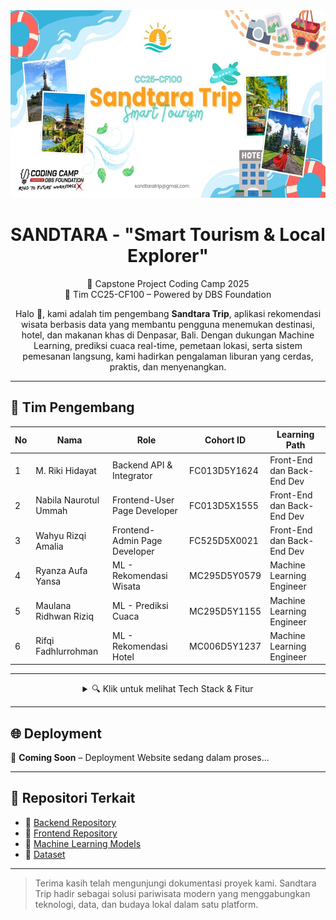 <div align="center">
  <img src="https://github.com/Sandtara-Trip/.github/blob/main/assets/bg.jpg" height="300px" />
</div>

<h1 align="center">SANDTARA - "Smart Tourism & Local Explorer"</h1>

<p align="center">
  🚀 Capstone Project Coding Camp 2025 <br/>
  💼 Tim CC25-CF100 – Powered by DBS Foundation
</p>

<p align="center">
  Halo 👋, kami adalah tim pengembang <strong>Sandtara Trip</strong>, aplikasi rekomendasi wisata berbasis data yang membantu pengguna menemukan destinasi, hotel, dan makanan khas di Denpasar, Bali. Dengan dukungan Machine Learning, prediksi cuaca real-time, pemetaan lokasi, serta sistem pemesanan langsung, kami hadirkan pengalaman liburan yang cerdas, praktis, dan menyenangkan.
</p>

---

## 👥 Tim Pengembang

<div align="center">

| No | Nama                    | Role                              | Cohort ID      | Learning Path                |
|----|-------------------------|-----------------------------------|----------------|------------------------------|
| 1  | M. Riki Hidayat         | Backend API & Integrator          | FC013D5Y1624   | Front-End dan Back-End Dev   |
| 2  | Nabila Naurotul Ummah   | Frontend-User Page Developer      | FC013D5X1555   | Front-End dan Back-End Dev   |
| 3  | Wahyu Rizqi Amalia      | Frontend-Admin Page Developer     | FC525D5X0021   | Front-End dan Back-End Dev   |
| 4  | Ryanza Aufa Yansa       | ML - Rekomendasi Wisata           | MC295D5Y0579   | Machine Learning Engineer    |
| 5  | Maulana Ridhwan Riziq   | ML - Prediksi Cuaca               | MC295D5Y1155   | Machine Learning Engineer    |
| 6  | Rifqi Fadhlurrohman     | ML - Rekomendasi Hotel            | MC006D5Y1237   | Machine Learning Engineer    |

</div>

---

<details>
  <summary align="center">🔍 Klik untuk melihat Tech Stack & Fitur</summary>

## 💻 Tech Stack

| Komponen     | Teknologi                                                                                                                                                                                                                                 |
|--------------|--------------------------------------------------------------------------------------------------------------------------------------------------------------------------------------------------------------------------------------------|
| **Backend**      | ![Node.js](https://img.shields.io/badge/Node.js-339933?style=for-the-badge&logo=node.js&logoColor=white) ![Hapi.js](https://img.shields.io/badge/Hapi.js-EA7E20?style=for-the-badge&logo=hapi&logoColor=white) ![MongoDB](https://img.shields.io/badge/MongoDB-47A248?style=for-the-badge&logo=mongodb&logoColor=white) |
| **Frontend**     | ![React](https://img.shields.io/badge/React-20232A?style=for-the-badge&logo=react&logoColor=61DAFB) ![Tailwind](https://img.shields.io/badge/Tailwind_CSS-06B6D4?style=for-the-badge&logo=tailwind-css&logoColor=white) |
| **Machine Learning & Tools** | ![Python](https://img.shields.io/badge/Python-3670A0?style=for-the-badge&logo=python&logoColor=ffdd54) ![TensorFlow](https://img.shields.io/badge/TensorFlow-FF6F00?style=for-the-badge&logo=tensorflow&logoColor=white) ![Scikit-Learn](https://img.shields.io/badge/scikit--learn-F7931E?style=for-the-badge&logo=scikit-learn&logoColor=white) |

## ⚙️ Fitur Utama

- 🔐 Autentikasi user & admin menggunakan JWT dan Bcrypt
- 🌦️ Prediksi cuaca real-time & berbasis kalender
- 🧭 Rekomendasi wisata, hotel, dan makanan khas dengan Machine Learning
- 🧾 Sistem pemesanan online (booking)
- 📩 Tiket digital dikirim ke email (Nodemailer)
- 🗺️ Peta interaktif lokasi destinasi dan hotel
- 📝 Ulasan pengguna pasca pemesanan
- 🛠️ Panel Admin: input konten, hapus user, rekap Excel

</details>

---

## 🌐 Deployment

🚀 **Coming Soon** – Deployment Website sedang dalam proses...

---

## 📁 Repositori Terkait

- 🔧 [Backend Repository](https://github.com/Sandtara-Trip/Backend)  
- 🎨 [Frontend Repository](https://github.com/Sandtara-Trip/Frontend)  
- 🧠 [Machine Learning Models](https://github.com/Sandtara-Trip/machine-learning)
- 🔧 [Dataset](https://github.com/Sandtara-Trip/Dataset-Sandtara)

---
> Terima kasih telah mengunjungi dokumentasi proyek kami. Sandtara Trip hadir sebagai solusi pariwisata modern yang menggabungkan teknologi, data, dan budaya lokal dalam satu platform.
